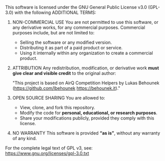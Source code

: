 
This software is licensed under the GNU General Public License v3.0 (GPL-3.0)
with the following ADDITIONAL TERMS:

1. NON-COMMERCIAL USE
   You are not permitted to use this software, or any derivative works, for any
   commercial purposes. Commercial purposes include, but are not limited to:
   - Selling the software or any modified version.
   - Distributing it as part of a paid product or service.
   - Using it internally within any organization to create a commercial product.

2. ATTRIBUTION
   Any redistribution, modification, or derivative work **must give clear and
   visible credit** to the original author:

   "This project is based on AirQ Competition Helpers by Lukas Behounek (https://github.com/lbehounek https://behounek.it)."

3. OPEN SOURCE SHARING
   You are allowed to:
   - View, clone, and fork this repository.
   - Modify the code for **personal, educational, or research purposes**.
   - Share your modifications publicly, provided they comply with this license.

4. NO WARRANTY
   This software is provided **“as is”**, without any warranty of any kind.

For the complete legal text of GPL v3, see:
https://www.gnu.org/licenses/gpl-3.0.txt